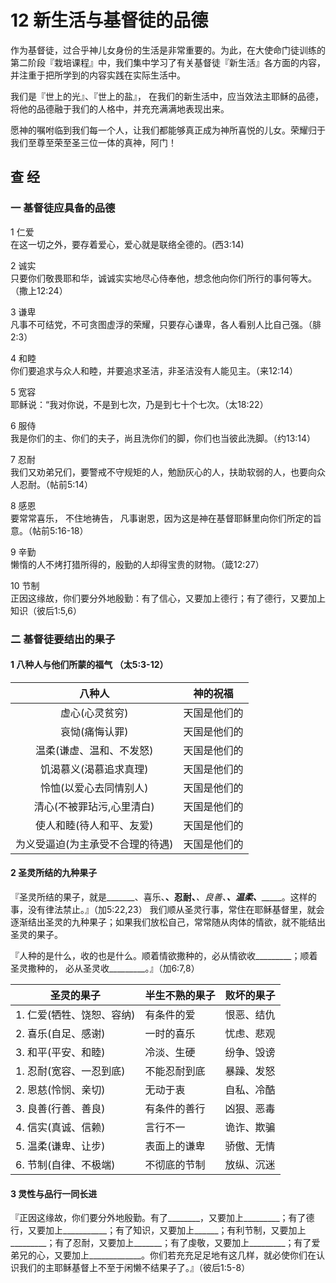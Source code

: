 # 12 新生活与基督徒的品德

作为基督徒，过合乎神儿女身份的生活是非常重要的。为此，在大使命门徒训练的第二阶段『栽培课程』中，我们集中学习了有关基督徒『新生活』各方面的内容，并注重于把所学到的内容实践在实际生活中。

我们是『世上的光』、『世上的盐』， 在我们的新生活中，应当效法主耶稣的品德，将他的品德融于我们的人格中，并充充满满地表现出来。

愿神的嘱咐临到我们每一个人，让我们都能够真正成为神所喜悦的儿女。荣耀归于我们至尊至荣至圣三位一体的真神，阿门！

## 查 经

### 一 基督徒应具备的品德  
1 仁爱  
  在这一切之外，要存着爱心，爱心就是联络全德的。(西3:14)   

2 诚实  
  只要你们敬畏耶和华，诚诚实实地尽心侍奉他，想念他向你们所行的事何等大。（撒上12:24）  

3 谦卑  
  凡事不可结党，不可贪图虚浮的荣耀，只要存心谦卑，各人看别人比自己强。（腓2:3）

4 和睦  
  你们要追求与众人和睦，并要追求圣洁，非圣洁没有人能见主。（来12:14）

5 宽容  
  耶稣说：“我对你说，不是到七次，乃是到七十个七次。（太18:22）

6 服侍  
  我是你们的主、你们的夫子，尚且洗你们的脚，你们也当彼此洗脚。（约13:14）

7 忍耐  
  我们又劝弟兄们，要警戒不守规矩的人，勉励灰心的人，扶助软弱的人，也要向众人忍耐。（帖前5:14）

8 感恩  
  要常常喜乐， 不住地祷告， 凡事谢恩，因为这是神在基督耶稣里向你们所定的旨意。（帖前5:16-18）

9 辛勤  
  懒惰的人不烤打猎所得的，殷勤的人却得宝贵的财物。（箴12:27）

10 节制  
  正因这缘故，你们要分外地殷勤：有了信心，又要加上德行；有了德行，又要加上知识（彼后1:5,6）

### 二 基督徒要结出的果子

#### 1 八种人与他们所蒙的福气 （太5:3-12）
| **八种人** | **神的祝福** |
|:---:|:---:|
| 虚心(心灵贫穷) | 天国是他们的 |
| 哀恸(痛悔认罪) | 天国是他们的 |
| 温柔(谦虚、温和、不发怒) | 天国是他们的 |
| 饥渴慕义(渴慕追求真理) | 天国是他们的 |
| 怜恤(以爱心去同情别人) | 天国是他们的 |
| 清心(不被罪玷污,心里清白) | 天国是他们的 |
| 使人和睦(待人和平、友爱) | 天国是他们的 |
| 为义受逼迫(为主承受不合理的待遇) | 天国是他们的 |

#### 2 圣灵所结的九种果子

『圣灵所结的果子，就是_______、喜乐、________、忍耐、_________、良善、______、温柔、__________。这样的事，没有律法禁止。』（加5:22,23）
我们顺从圣灵行事，常住在耶稣基督里，就会逐渐结出圣灵的九种果子；如果我们放松自己，常常随从肉体的情欲，就不能结出圣灵的果子。

『人种的是什么，收的也是什么。顺着情欲撒种的，必从情欲收_________；顺着圣灵撒种的， 必从圣灵收_________。』（加6:7,8）

|圣灵的果子|半生不熟的果子|败坏的果子|
|---|---|---|
|1. 仁爱(牺牲、饶恕、容纳)|有条件的爱|恨恶、结仇|
|2. 喜乐(自足、感谢)|一时的喜乐|忧虑、悲观|
|3. 和平(平安、和睦)|冷淡、生硬|纷争、毁谤|
|1. 忍耐(宽容、一忍到底)|不能忍耐到底|暴躁、发怒|
|2. 恩慈(怜悯、亲切)|无动于衷|自私、冷酷|
|3. 良善(行善、善良)|有条件的善行|凶狠、恶毒|
|4. 信实(真诚、信赖)|言行不一|诡诈、欺骗|
|5. 温柔(谦卑、让步)|表面上的谦卑|骄傲、无情|
|6. 节制(自律、不极端)|不彻底的节制|放纵、沉迷|

#### 3 灵性与品行一同长进

『正因这缘故，你们要分外地殷勤。有了________，又要加上_________；有了德行，又要加上___________；有了知识，又要加上______；有利节制，又要加上_________；有了忍耐，又要加上_______；有了虔敬，又要加上_________；有了爱弟兄的心，又要加上_____________。你们若充充足足地有这几样，就必使你们在认识我们的主耶稣基督上不至于闲懒不结果子了。』（彼后1:5-8）
